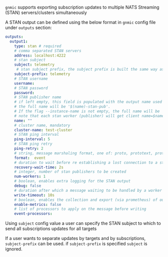 `gnmic` supports exporting subscription updates to multiple NATS Streaming (STAN) servers/clusters simultaneously

A STAN output can be defined using the below format in `gnmic` config file under `outputs` section:

```yaml
outputs:
  output1:
    type: stan # required
    # comma separated STAN servers
    address: localhost:4222
    # stan subject
    subject: telemetry 
     # stan subject prefix, the subject prefix is built the same way as for NATS output
    subject-prefix: telemetry
    # STAN username
    username:
    # STAN password
    password: 
    # STAN publisher name
    # if left empty, this field is populated with the output name used as output ID (output1 in this example).
    # the full name will be '$(name)-stan-pub'.
    # If the flag --instance-name is not empty, the full name will be '$(instance-name)-$(name)-stan-pub.
    # note that each stan worker (publisher) will get client name=$name-$index
    name: ""
    # cluster name, mandatory
    cluster-name: test-cluster
    # STAN ping interval
    ping-interval: 5
    # STAN ping retry
    ping-retry: 2
    # string, message marshaling format, one of: proto, prototext, protojson, json, event
    format:  event 
    # duration to wait before re establishing a lost connection to a stan server
    recovery-wait-time: 2s
    # integer, number of stan publishers to be created
    num-workers: 1 
    # boolean, enables extra logging for the STAN output
    debug: false 
    # duration after which a message waiting to be handled by a worker gets discarded
    write-timeout: 10s 
    # boolean, enables the collection and export (via prometheus) of output specific metrics
    enable-metrics: false 
    # list of processors to apply on the message before writing
    event-processors: 
```

Using `subject` config value a user can specify the STAN subject to which to send all subscriptions updates for all targets

If a user wants to separate updates by targets and by subscriptions, `subject-prefix` can be used. if `subject-prefix` is specified `subject` is ignored.
